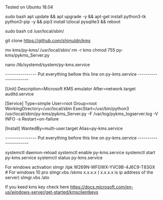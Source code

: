 


Tested on Ubuntu 18.04

sudo bash
apt update && apt upgrade -y && apt-get install python3-tk python3-pip -y && pip3 install tzlocal pysqlite3 && reboot

sudo bash
cd /usr/local/sbin/

git clone https://github.com/shimuldn/kms

mv kms/py-kms/ /usr/local/sbin/
rm -r kms
chmod 755 py-kms/pykms_Server.py


nano /lib/systemd/system/py-kms.service

---------------- Put everything bellow this line on py-kms.service ----------------------

[Unit]
Description=Microsoft KMS emulator
After=network.target auditd.service

[Service]
Type=simple
User=root
Group=root
WorkingDirectory=/usr/local/sbin
ExecStart=/usr/bin/python3 /usr/local/sbin/py-kms/pykms_Server.py -F /var/log/pykms_logserver.log -V INFO -s
Restart=on-failure

[Install]
WantedBy=multi-user.target
Alias=py-kms.service

---------------- Put everything before this line on py-kms.service ----------------------


systemctl daemon-reload
systemctl enable py-kms.service
systemctl start py-kms.service
systemctl status py-kms.service




For windows activation
slmgr /ipk W269N-WFGWX-YVC9B-4J6C9-T83GX  # For windows 10 pro
slmgr.vbs /skms x.x.x.x ( x.x.x.x is ip address of the server)
slmgr.vbs /ato


If you keed kms key check here https://docs.microsoft.com/en-us/windows-server/get-started/kmsclientkeys
